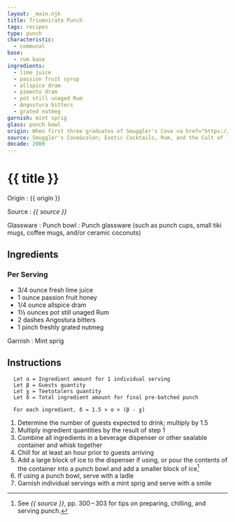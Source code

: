 ```yaml
---
layout: _main.njk
title: Triumvirate Punch
tags: recipes
type: punch
characteristic:
  - communal
base:
  - rum base
ingredients:
  - lime juice
  - passion fruit syrup
  - allspice dram
  - pimento dram
  - pot still unaged Rum
  - Angostura bitters
  - grated nutmeg
garnish: mint sprig
glass: punch bowl
origin: When first three graduates of Smuggler's Cove <a href="https://www.smugglerscovesf.com/rumbustion-society" target="_blank" rel="external noopener">Rumbustion Society</a> (Ron Roumas, Mark Holt, and John Boatwright) matriculated in 2009, they were honored with the title Masters of the Cove and a trip to Portland, Oregon distillery House Spirits to make their own rum. They named the resulting 105 proof elixir "Triumvirate."
source: Smuggler's Cove&colon; Exotic Cocktails, Rum, and the Cult of Tiki
decade: 2000
---
```

<!-- markdownlint-disable MD025 -->
# {{ title }}
<!-- markdownlint-disable MD025 -->

Origin
  : {{ origin }}

Source
  : <cite>{{ source }}</cite>

Glassware
  : Punch bowl
  : Punch glassware (such as punch cups, small tiki mugs, coffee mugs, and/or ceramic coconuts)

## Ingredients

### Per Serving

* 3/4 ounce fresh lime juice
* 1 ounce passion fruit honey
* 1/4 ounce allspice dram
* 1&frac12; ounces pot still unaged Rum
* 2 dashes Angostura bitters
* 1 pinch freshly grated nutmeg

Garnish
  : Mint sprig

## Instructions

```text
  Let ɑ = Ingredient amount for 1 individual serving
  Let β = Guests quantity
  Let ɣ = Teetotalers quantity
  Let δ = Total ingredient amount for final pre-batched punch

  For each ingredient, δ = 1.5 × ɑ × (β - ɣ)
```

1. Determine the number of guests expected to drink; multiply by 1.5
2. Multiply ingredient quantities by the result of step 1
3. Combine all ingredients in a beverage dispenser or other sealable container and whisk together
4. Chill for at least an hour prior to guests arriving
5. Add a large block of ice to the dispenser if using, or pour the contents of the container into a punch bowl and add a smaller block of ice[^1]
6. If using a punch bowl, serve with a ladle
7. Garnish individual servings with a mint sprig and serve with a smile

[^1]: See <cite>{{ source }}</cite>, pp. 300&NoBreak;&thinsp;&NoBreak;–&NoBreak;&thinsp;&NoBreak;303 for tips on preparing, chilling, and serving punch.
